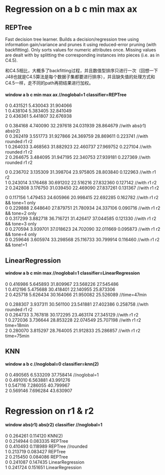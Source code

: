 # Regression on a b c min max ax

## REPTree
Fast decision tree learner. Builds a decision/regression tree using information gain/variance and prunes it using reduced-error pruning (with backfitting).  Only sorts values for numeric attributes once. Missing values are dealt with by splitting the corresponding instances into pieces (i.e. as in C4.5).

和C4.5相比，大概多了backfitting过程，并且数值型排序只进行一次（回想一下J48也就是C4.5算法是每个数据子集都要进行排序），并且缺失值的处理方式和C4.5一样，走不同的path再把结果进行加权。

#### window a b c min max ax //noglobal=1 classifier=REPTree
0 0.431521 5.430043 31.904066  
1 0.438104 5.383405 32.841049  
2 0.436361 5.441807 32.676938  

0 0.384168 4.740090 32.297618 24.031939 28.864679 //with abs(r1) abs(r2)  
0 0.262419 3.551773 31.927866 24.369759 28.869611 0.223741 //with rounded r1 r2  
1 0.264033 3.468563 31.882923 22.460737 27.969752 0.227104 //with rounded r1 r2  
2 0.264675 3.484095 31.947195 22.340753 27.939181 0.227369 //with rounded r1 r2  

0 0.236702 3.135309 31.398704 23.975805 28.803840 0.122963 //with r1 r2  
1 0.243014 3.176468 30.691202 22.516216 27.832360 0.127142 //with r1 r2  
2 0.242808 3.176750 31.039450 22.469090 27.837261 0.131367 //with r1 r2  

0 0.117156 1.479453 24.605966 20.998415 22.692285 0.162782 //with r1 r2 && tone=1 only  
0 0.229888 2.648640 27.879751 21.780934 24.337106 0.090716 //with r1 r2 && tone=2 only  
0 0.317299 3.882718 36.716721 31.426417 37.044585 0.121330 //with r1 r2 && tone=3 only  
0 0.270594 3.939701 37.018623 24.702090 32.011669 0.095873 //with r1 r2 && tone=4 only  
0 0.259646 3.605974 33.298568 25.116733 30.799914 0.116460 //with r1 r2 && tone!=1

## LinearRegression

#### window a b c min max //noglobal=1 classifier=LinearRegression
0 0.416986 5.645893 31.809967 23.568226 27.545486  
1 0.412196 5.475688 30.418401 22.140955 25.873306  
2 0.425718 5.626434 30.164066 21.950082 25.526089 //time=47min

0 0.288307 3.937311 30.561100 23.541881 27.402386 0.258758 //with rounded r1 r2  
0 0.264733 3.767818 30.172295 23.463174 27.345129 //with r1 r2  
1 0.272036 3.736644 28.853228 22.074549 25.707198 //with r1 r2 time=18min  
2 0.280070 3.815297 28.764005 21.912833 25.286857 //with r1 r2 time=75min

## KNN

#### window a b c //noglobal=0 classifier=knn(2)
0 0.490565 6.533209 37.758414 //noglobal=1  
0 0.491010 6.563881 43.991276  
1 0.547116 7.286055 40.799967  
2 0.569146 7.696284 43.630907

# Regression on r1 & r2

#### window abs(r1) abs(r2) classifier //noglobal=1
0 0.264261 0.114120 KNN(2)  
0 0.214944 0.083335 REPTree  
0 0.410493 0.118989 REPTree //rounded  
1 0.213719 0.083427 REPTree  
2 0.215450 0.084086 REPTree  
0 0.241087 0.147435 LinearRegression  
1 0.241724 0.151651 LinearRegression  
